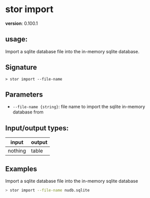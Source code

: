 # stor import

**version**: 0.100.1

## **usage**:

Import a sqlite database file into the in-memory sqlite database.

## Signature

`> stor import --file-name`

## Parameters

- `--file-name {string}`: file name to import the sqlite in-memory database from

## Input/output types:

| input   | output |
| ------- | ------ |
| nothing | table  |

## Examples

Import a sqlite database file into the in-memory sqlite database

```bash
> stor import --file-name nudb.sqlite
```
